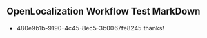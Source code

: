 ## OpenLocalization Workflow Test MarkDown
* 480e9b1b-9190-4c45-8ec5-3b0067fe8245 thanks!

<!--HONumber=Aug16_HO4-->


